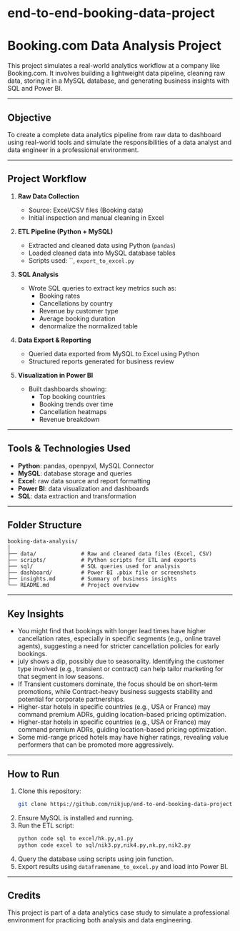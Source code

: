 # end-to-end-booking-data-project
# Booking.com Data Analysis Project

This project simulates a real-world analytics workflow at a company like Booking.com. It involves building a lightweight data pipeline, cleaning raw data, storing it in a MySQL database, and generating business insights with SQL and Power BI.

---

## Objective

To create a complete data analytics pipeline from raw data to dashboard using real-world tools and simulate the responsibilities of a data analyst and data engineer in a professional environment.

---

## Project Workflow

1. **Raw Data Collection**  
   - Source: Excel/CSV files (Booking data)
   - Initial inspection and manual cleaning in Excel

2. **ETL Pipeline (Python + MySQL)**  
   - Extracted and cleaned data using Python (`pandas`)
   - Loaded cleaned data into MySQL database tables
   - Scripts used: ``, `export_to_excel.py`

3. **SQL Analysis**  
   - Wrote SQL queries to extract key metrics such as:
     - Booking rates
     - Cancellations by country
     - Revenue by customer type
     - Average booking duration
     - denormalize the normalized table

4. **Data Export & Reporting**  
   - Queried data exported from MySQL to Excel using Python
   - Structured reports generated for business review

5. **Visualization in Power BI**  
   - Built dashboards showing:
     - Top booking countries
     - Booking trends over time
     - Cancellation heatmaps
     - Revenue breakdown

---

## Tools & Technologies Used

- **Python**: pandas, openpyxl, MySQL Connector
- **MySQL**: database storage and queries
- **Excel**: raw data source and report formatting
- **Power BI**: data visualization and dashboards
- **SQL**: data extraction and transformation

---

## Folder Structure

```
booking-data-analysis/
│
├── data/              # Raw and cleaned data files (Excel, CSV)
├── scripts/           # Python scripts for ETL and exports
├── sql/               # SQL queries used for analysis
├── dashboard/         # Power BI .pbix file or screenshots
├── insights.md        # Summary of business insights
└── README.md          # Project overview
```

---

## Key Insights
- You might find that bookings with longer lead times have higher cancellation rates, especially in specific segments (e.g., online travel agents), suggesting a need for stricter cancellation policies for early bookings.
- july shows a dip, possibly due to seasonality. Identifying the customer type involved (e.g., transient or contract) can help tailor marketing for that segment in low seasons.
- If Transient customers dominate, the focus should be on short-term promotions, while Contract-heavy business suggests stability and potential for corporate partnerships.
- Higher-star hotels in specific countries (e.g., USA or France) may command premium ADRs, guiding location-based pricing optimization.
-  Higher-star hotels in specific countries (e.g., USA or France) may command premium ADRs, guiding location-based pricing optimization.
-  Some mid-range priced hotels may have higher ratings, revealing value performers that can be promoted more aggressively.

---

## How to Run

1. Clone this repository:
   ```bash
   git clone https://github.com/nikjup/end-to-end-booking-data-project.git
   ```
2. Ensure MySQL is installed and running.
3. Run the ETL script:
   ```bash
   python code sql to excel/hk.py,n1.py
   python code excel to sql/nik3.py,nik4.py,nk.py,nik2.py
   ```
4. Query the database using scripts using join function.
5. Export results using `dataframename_to_excel.py` and load into Power BI.

---

## Credits

This project is part of a data analytics case study to simulate a professional environment for practicing both analysis and data engineering.

